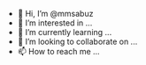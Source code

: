 - 👋 Hi, I’m @mmsabuz
- 👀 I’m interested in ...
- 🌱 I’m currently learning ...
- 💞️ I’m looking to collaborate on ...
- 📫 How to reach me ...

<!---
mmsabuz/mmsabuz is a ✨ special ✨ repository because its `README.md` (this file) appears on your GitHub profile.
You can click the Preview link to take a look at your changes.
--->
